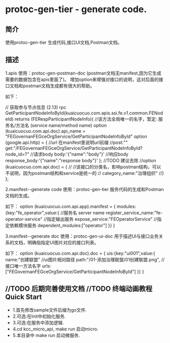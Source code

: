 protoc-gen-tier - generate code.
===================
简介
-------------
使用protoc-gen-tier 生成代码,接口UI文档,Postman文档。

描述
-------------
1.apis 
使用：protoc-gen-postman-doc
(postman文档无manifest,因为它生成需要的数据包含在apis里面了)。 
增加option来增强对接口的说明，这对后面的接口文档和postman文档生成都有很大的帮助。

如下：

// 获取参与节点信息 (2.13)
rpc GetParticipantNodeInfoById(kuaicuocuo.com.apis.ssi.fe.v1.common.FENodeId) returns (FERespParticipantNodeInfo){
    //该方法全局唯一的名字，暂定: 服务名/方法名 (service name/method name)
    option (kuaicuocuo.com.api.doc).api_name = "FEGovernanFEGceOrgService/GetParticipantNodeInfoById"
    option (google.api.http) = {
            //url 在manifest里说明url前缀
            //post:""
            get:"/FEGovernanFEGceOrgService/GetParticipantNodeInfoById?node_id=?"
            //请求body
            body:'{"name":"body"}'
            //响应body
            response_body:'{"name":"response body"}'
    };
    //TODO 建议去除
    //option (kuaicuocuo.com.api.doc) = {
    //      //该接口的分类名，影响postman结构，可以不说明，因为postman结构和service是统一的
    //      category_name:"治理组织"
    //}
};

2.manifest--generate code
使用：protoc-gen-tier
服务代码的生成和Postman文档的生成。

如下：
option (kuaicuocuo.com.api.app).manifest = {
        modules:{key:"fe_operator",value:{
              //服务名 server name
              register_service_name:"fe-operator-service"
              //指定输出服务
              expose_service:"FEOperatorService"
              //指定依赖模块服务
              dependent_modules:["operator"]
        }}
}

3.manifest--generate doc
使用：protoc-gen-ui-doc
用于描述UI与接口业务关系的文档，明确指指定UI图片对应的接口列表。

如下：
option (kuaicuocuo.com.api.doc).doc = {
       uis:{key:"ui001",value:{
              name:"创建联盟"
              //ui图片相对路径
              path:"/01-添加治理联盟/01创建联盟.png",
              //接口唯一方法名字
              urls:["FEGovernanFEGceOrgService/GetParticipantNodeInfoById"]
        }}
}


//TODO 后期完善使用文档
//TODO 终端动画教程
Quick Start
-------------
* 1.首先修改sample文件后缀为go文件.
* 2.可选:在Init中初始化服务.
* 3.可选:在服务中添加逻辑.
* 4.cd kcc_micro_api, make run 启动micro.
* 5.本目录中 make run 启动微服务.